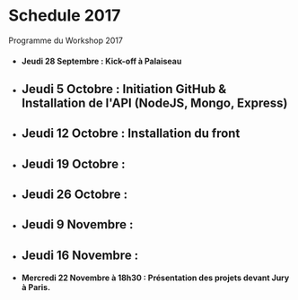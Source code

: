 # Schedule 2017
Programme du Workshop 2017

* #### Jeudi 28 Septembre : Kick-off à Palaiseau

* ## Jeudi 5 Octobre : Initiation GitHub & Installation de l'API (NodeJS, Mongo, Express)

* ## Jeudi 12 Octobre : Installation du front

* ## Jeudi 19 Octobre :

* ## Jeudi 26 Octobre :

* ## Jeudi 9 Novembre :

* ## Jeudi 16 Novembre :

* #### Mercredi 22 Novembre à 18h30 : Présentation des projets devant Jury à Paris.
